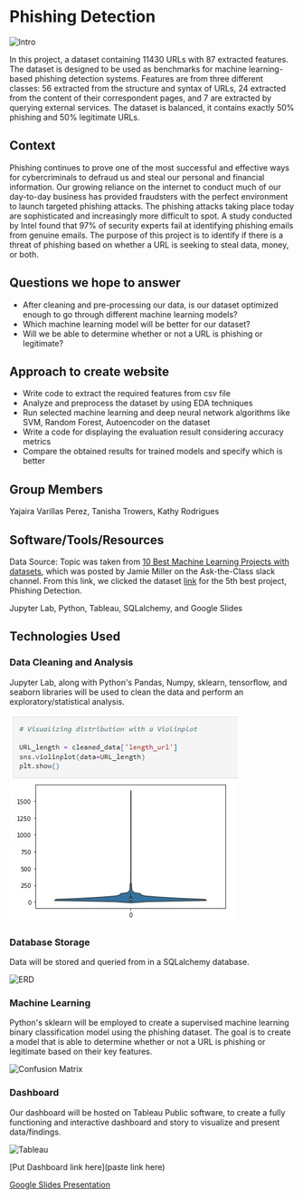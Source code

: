 #  Phishing Detection 
![Intro](pics/intro.jpg)

In this project, a dataset containing 11430 URLs with 87 extracted features. The dataset is designed to be used as benchmarks for machine learning-based phishing detection systems. Features are from three different classes: 56 extracted from the structure and syntax of URLs, 24 extracted from the content of their correspondent pages, and 7 are extracted by querying external services. The dataset is balanced, it contains exactly 50% phishing and 50% legitimate URLs.

## Context 
Phishing continues to prove one of the most successful and effective ways for cybercriminals to defraud us and steal our personal and financial information.
Our growing reliance on the internet to conduct much of our day-to-day business has provided fraudsters with the perfect environment to launch targeted phishing attacks. The phishing attacks taking place today are sophisticated and increasingly more difficult to spot. A study conducted by Intel found that 97% of security experts fail at identifying phishing emails from genuine emails. The purpose of this project is to identify if there is a threat of phishing based on whether a URL is seeking to steal data, money, or both.

## Questions we hope to answer 
- After cleaning and pre-processing our data, is our dataset optimized enough to go through different machine learning models?
- Which machine learning model will be better for our dataset?
- Will we be able to determine whether or not a URL is phishing or legitimate?

## Approach to create website
- Write code to extract the required features from csv file
- Analyze and preprocess the dataset by using EDA techniques
- Run selected machine learning and deep neural network algorithms like SVM, Random Forest, Autoencoder on the dataset
- Write a code for displaying the evaluation result considering accuracy metrics
- Compare the obtained results for trained models and specify which is better

## Group Members

Yajaira Varillas Perez, Tanisha Trowers, Kathy Rodrigues

## Software/Tools/Resources

Data Source: Topic was taken from [10 Best Machine Learning Projects with datasets](https://medium.com/@letthedataconfess/10-best-machine-learning-projects-with-datasets-6184839c9100), which was posted by Jamie Miller on the Ask-the-Class slack channel. From this link, we clicked the dataset [link](https://www.kaggle.com/datasets/shashwatwork/web-page-phishing-detection-dataset) for the 5th best project, Phishing Detection.

Jupyter Lab, Python, Tableau, SQLalchemy, and Google Slides

## Technologies Used

### Data Cleaning and Analysis
Jupyter Lab, along with Python's Pandas, Numpy, sklearn, tensorflow, and seaborn libraries will be used to clean the data and perform an exploratory/statistical analysis.

![URL_length](pics/URL_length.jpg)

### Database Storage
Data will be stored and queried from in a SQLalchemy database.

![ERD](pics/ERD.jpg)

### Machine Learning
Python's sklearn will be employed to create a supervised machine learning binary classification model using the phishing dataset. The goal is to create a model that is able to determine whether or not a URL is phishing or legitimate based on their key features.

![Confusion Matrix](pics/rfmodel_confusion_matrix_best.png)

### Dashboard
Our dashboard will be hosted on Tableau Public software, to create a fully functioning and interactive dashboard and story to visualize and present data/findings.

![Tableau](pics/Tableau.jpg)

[Put Dashboard link here](paste link here)

[Google Slides Presentation](https://docs.google.com/presentation/d/1RNymUUpXelQRjNk4m4XSCXjVq5BquAU6ROr9ZRDRORw/edit?usp=sharing)

